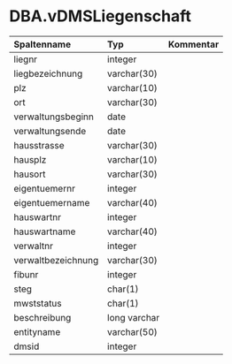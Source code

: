 # DBA.vDMSLiegenschaft

|Spaltenname|Typ|Kommentar|
|:----------|:--|:--------|
|liegnr|integer||
|liegbezeichnung|varchar(30)||
|plz|varchar(10)||
|ort|varchar(30)||
|verwaltungsbeginn|date||
|verwaltungsende|date||
|hausstrasse|varchar(30)||
|hausplz|varchar(10)||
|hausort|varchar(30)||
|eigentuemernr|integer||
|eigentuemername|varchar(40)||
|hauswartnr|integer||
|hauswartname|varchar(40)||
|verwaltnr|integer||
|verwaltbezeichnung|varchar(30)||
|fibunr|integer||
|steg|char(1)|
|mwststatus|char(1)|
|beschreibung|long varchar||
|entityname|varchar(50)||
|dmsid|integer||
